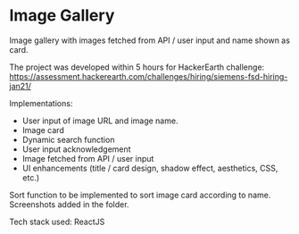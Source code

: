# Image Gallery
 
 Image gallery with images fetched from API / user input and name shown as card.
 
 The project was developed within 5 hours for HackerEarth challenge: https://assessment.hackerearth.com/challenges/hiring/siemens-fsd-hiring-jan21/
 
Implementations:

 - User input of image URL and image name.
 - Image card
 - Dynamic search function
 - User input acknowledgement
 - Image fetched from API / user input
 - UI enhancements (title / card design, shadow effect, aesthetics, CSS, etc.)
 
 Sort function to be implemented to sort image card according to name.
 Screenshots added in the folder.
 
 Tech stack used: ReactJS

